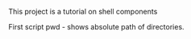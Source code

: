 This project is a tutorial on shell components

First script
pwd - shows absolute path of directories.

